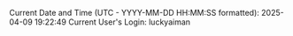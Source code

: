 Current Date and Time (UTC - YYYY-MM-DD HH:MM:SS formatted): 2025-04-09 19:22:49
Current User's Login: luckyaiman
